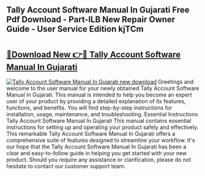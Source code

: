 ## Tally Account Software Manual In Gujarati Free Pdf Download - Part-lLB New Repair Owner Guide - User Service Edition kjTCm

# <h2><a href="http://bc85449.oget.top/?id=Tally+Account+Software+Manual+In+Gujarati">🔗Download New 👉🔴 Tally Account Software Manual In Gujarati</a></h2>

[![Tally Account Software Manual In Gujarati new download](https://i.imgur.com/5g1atiW.png)](http://bc85449.oget.top/?id=Tally+Account+Software+Manual+In+Gujarati)
Greetings and welcome to the user manual for your newly obtained Tally Account Software Manual In Gujarati. This manual is intended to help you become an expert user of your product by providing a detailed explanation of its features, functions, and benefits. You will find step-by-step instructions for installation, usage, maintenance, and troubleshooting. Essential Instructions Tally Account Software Manual In Gujarati This manual contains essential instructions for setting up and operating your product safely and effectively. This remarkable Tally Account Software Manual In Gujarati offers a comprehensive suite of features designed to streamline your workflow. It's our hope that the Tally Account Software Manual In Gujarati has been a clear and easy-to-follow guide in helping you get started with your new product. Should you require any assistance or clarification, please do not hesitate to contact our customer support team.
